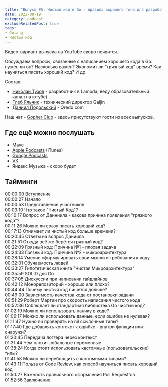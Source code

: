```yaml
---
title: "Выпуск #5: Чистый код в Go - правила хорошего тона для разработчика"
date: 2022-09-19
category: podcast
excludeRelatedPost: true
tags:
- Golang
- Чистый код
---
```

Видео-вариант выпуска на YouTube скоро появится.

Обсуждаем вопросы, связанные с написанием хорошего кода в Go: нужен ли он? Насколько важен? Экономит ли "грязный код" время? Как научиться писать хороший код? И др.

<PlayerEmbedApple title="Выпуск #5: Чистый код в Go - правила хорошего тона для разработчика"
author="Go Get Podcast"
authorId="id1610745137"
episodeId="1000579977073"
/>

Состав:

- [Николай Тузов](https://t.me/justskiv) - разработчик в Lamoda, веду образовательный канал на ютубе)
- [Глеб Яльчик](https://t.me/gleb_yaltchik) - технический директор Gaijin
- [Даниил Подольский](http://t.me/onokonem) - Qredo.com

<!-- more -->

Наш чат - [Gopher Club](https://t.me/+RfalcB42UspmMDdi) - здесь присутствуют гости из всех выпусков.

## Где ещё можно послушать

- [Mave](https://gogetpodcast.mave.digital/ep-5)
- [Apple Podcasts](https://podcasts.apple.com/us/podcast/ep-5-%D1%87%D0%B8%D1%81%D1%82%D1%8B%D0%B9-%D0%BA%D0%BE%D0%B4-%D0%B2-go-%D0%BF%D1%80%D0%B0%D0%B2%D0%B8%D0%BB%D0%B0-%D1%85%D0%BE%D1%80%D0%BE%D1%88%D0%B5%D0%B3%D0%BE-%D1%82%D0%BE%D0%BD%D0%B0-%D0%B4%D0%BB%D1%8F-%D1%80%D0%B0%D0%B7%D1%80%D0%B0%D0%B1%D0%BE%D1%82%D1%87%D0%B8%D0%BA%D0%B0/id1610745137?i=1000579977073) (ITunes)
- [Google Podcasts](https://podcasts.google.com/feed/aHR0cHM6Ly9jbG91ZC5tYXZlLmRpZ2l0YWwvNDAxMDI/episode/N2FiMWJkZTUtOWMzMS00Nzc1LTk0ZjMtNTA5ODVhYzE1ZDA3?sa=X&ved=0CAUQkfYCahcKEwiooqit3KH6AhUAAAAAHQAAAAAQCg)
- [VK](https://vk.com/gogetpodcast?amp%3Bref=feed_notifications&z=podcast-210788342_456239021)
- Яндекс Музыка - скоро будет

## Тайминги

00:00:00 Вступление  
00:00:27 Начало  
00:00:53 Представление участников  
00:03:10 Что такое "Чистый Код"?  
00:10:17 Вопрос от Данниила - какова причина появления "грязного кода"?  
00:11:26 Можно ли сразу писать хороший код?  
00:17:13 Отнимает ли чистый код больше времени?  
00:20:45 Ответы на вопрос Даниила  
00:21:51 Откуда всё же берётся грязный код?  
00:22:09 Грязный код: Причина №1 - плохая задача  
00:24:33 Грязный код: Причина №2 - микроархитектура  
00:28:14 Умение сформулировать свои мысли и требования к коду  
00:32:01 Обучаемость людей  
00:33:27 Гипотетическая книга "Чистая Микроархитектура"  
00:35:59 SOLID для Go  
00:37:05 Дискуссии при написании гайдлайнов  
00:42:12 Монорепозиторий - хорошо или плохо?  
00:44:44 Почему чистый код пишется дольше?  
00:49:00 Зависимость качества кода от постановки задачи  
00:51:29 Роберт Мартин про скорость написания чистого кода  
00:52:36 Соблюдает ли стандартная библиотека Go чистый код?  
01:02:19 Можно ли использовать панику в коде?  
01:06:17 Можно ли использовать данные, если ошибка не нулевая?  
01:11:47 Нужно ли проверять на nil ссылочные типы?  
01:17:40 Где добавлять контекст к ошибке - внутри функции или снаружи?  
01:20:45 Передача логгера через контекст  
01:31:44 Чем плохи глобальные переменные  
01:38:24 Когда стоит использовать кастомные (пользовательские) типы?  
01:41:58 Можно ли переборщить с кастомными типами?  
01:43:11 Польза от Code Review, как способ научиться писать хорощий код  
01:50:27 Важность правильного оформления Pull Request'ов  
01:52:56 Заключение

<Remark></Remark>